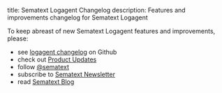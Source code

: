 title: Sematext Logagent Changelog
description: Features and improvements changelog for Sematext Logagent


To keep abreast of new Sematext Logagent features and improvements, please:

  - see [logagent changelog](https://github.com/sematext/logagent-js/blob/master/CHANGELOG.md) on Github
  - check out [Product Updates](https://sematext.com/product-updates)
  - follow [@sematext](http://twitter.com/sematext)
  - subscribe to [Sematext Newsletter](https://sematext.com/)
  - read [Sematext Blog](https://sematext.com/blog)
